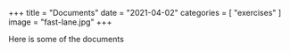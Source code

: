 +++
title = "Documents"
date = "2021-04-02"
categories = [
    "exercises"
]
image = "fast-lane.jpg"
+++

<!-- [okay](https://gowebexamples.com/templates/)  -->

Here is some of the documents


